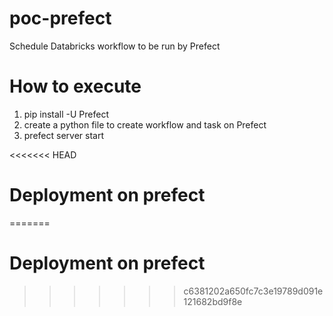 # poc-prefect
Schedule Databricks workflow to be run by Prefect

# How to execute
1. pip install -U Prefect
2. create a python file to create workflow and task on Prefect
3. prefect server start
   
<<<<<<< HEAD
# Deployment on prefect
=======
# Deployment on prefect
>>>>>>> c6381202a650fc7c3e19789d091e121682bd9f8e
